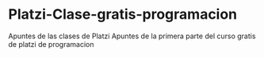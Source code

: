 # Platzi-Clase-gratis-programacion
Apuntes de las clases de Platzi 
Apuntes de la primera parte del curso gratis de platzi de programacion
